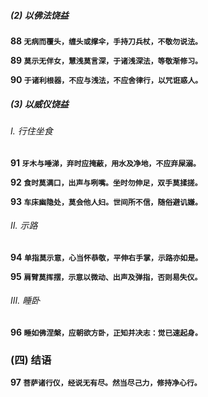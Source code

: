
##### (2) 以佛法饶益

**88 `无病而覆头，缠头或撑伞，手持刀兵杖，不敬勿说法。`**

**89 `莫示无伴女，慧浅莫言深，于诸浅深法，等敬渐修习。`**

**90 `于诸利根器，不应与浅法，不应舍律行，以咒诳惑人。`**

##### (3) 以威仪饶益

###### Ⅰ. 行住坐食

**91 `牙木与唾涕，弃时应掩蔽，用水及净地，不应弃屎溺。`**

**92 `食时莫满口，出声与咧嘴。坐时勿伸足，双手莫揉搓。`**

**93 `车床幽隐处，莫会他人妇。世间所不信，随俗避讥嫌。`**

###### Ⅱ. 示路

**94 `单指莫示意，心当怀恭敬，平伸右手掌，示路亦如是。`**

**95 `肩臂莫挥摆，示意以微动、出声及弹指，否则易失仪。`**

###### Ⅲ. 睡卧

**96 `睡如佛涅槃，应朝欲方卧，正知并决志：觉已速起身。`**

### (四) 结语

**97 `菩萨诸行仪，经说无有尽。然当尽己力，修持净心行。`**
